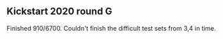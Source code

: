 ## Kickstart 2020 round G
Finished 910/6700. Couldn't finish the difficult test sets from 3,4 in time.